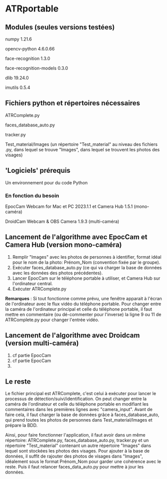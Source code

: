 # ATRportable

## Modules (seules versions testées)
numpy 1.21.6 

opencv-python 4.6.0.66 

face-recognition 1.3.0 

face-recognition-models 0.3.0

dlib 19.24.0

imutils 0.5.4

## Fichiers python et répertoires nécessaires
ATRComplete.py

faces_database_auto.py

tracker.py

Test_material/Images (un répertoire "Test_material" au niveau des fichiers .py, dans lequel se trouve "Images", dans lequel se trouvent les photos des visages)

## 'Logiciels' prérequis

Un environnement pour du code Python



### En fonction du besoin
EpocCam Webcam for Mac et PC 2023.1.1 et Camera Hub 1.5.1 (mono-caméra)

DroidCam Webcam & OBS Camera 1.9.3 (multi-caméra)


## Lancement de l'algorithme avec EpocCam et Camera Hub (version mono-caméra)

1. Remplir "Images" avec les photos de personnes à identifier, format idéal pour le nom de la photo: Prénom_Nom (convention fixée par le groupe).
2. Exécuter faces_database_auto.py (ce qui va charger la base de données avec les données des photos précédentes).
3. Lancer EpocCam sur le téléphone portable à utiliser, et Camera Hub sur l'ordinateur central.
4. Exécuter ATRComplete.py

**Remarques** : Si tout fonctionne comme prévu, une fenêtre apparait à l'écran de l'ordinateur avec le flux vidéo du téléphone portable. Pour changer entre la caméra de l'ordinateur principal et celle du téléphone portable, il faut mettre en commentaire (ou dé-commenter pour l'inverse) la ligne 9 ou 11 de ATRComplete.py pour changer l'entrée vidéo.

## Lancement de l'algorithme avec Droidcam (version multi-caméra)

1. cf partie EpocCam
2. cf partie EpocCam
3. 

## Le reste

Le fichier principal est ATRComplete, c'est celui à exécuter pour lancer le processus de détection/suivi/identification. On peut changer entre la caméra de l'ordinateur et celle du téléphone portable en modifiant les commentaires dans les premières lignes avec "camera_input". Avant de faire cela, il faut charger la base de données grâce à faces_database_auto, qui prend toutes les photos de personnes dans Test_material/Images et prépare la BDD.

Ainsi, pour faire fonctionner l'application, il faut avoir dans un même répertoire: ATRComplete.py, faces_database_auto.py, tracker.py et un répertoire "Test_material" contenant un autre répertoire "Images" dans lequel sont stockées les photos des visages. Pour ajouter à la base de données, il suffit de rajouter des photos de visages dans "Images", idéalement sous le format Prénom_Nom pour garder une cohérence avec le reste. Puis il faut relancer faces_data_auto.py pour mettre à jour les données.

